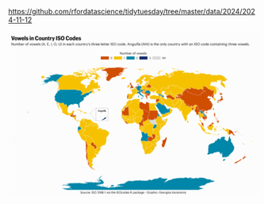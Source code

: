 https://github.com/rfordatascience/tidytuesday/tree/master/data/2024/2024-11-12

![](plots/iso_codes.png)
